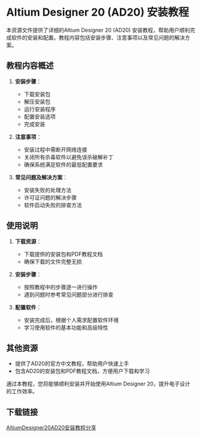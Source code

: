 # Altium Designer 20 (AD20) 安装教程

本资源文件提供了详细的Altium Designer 20 (AD20) 安装教程，帮助用户顺利完成软件的安装和配置。教程内容包括安装步骤、注意事项以及常见问题的解决方案。

## 教程内容概述

1. **安装步骤**：
   - 下载安装包
   - 解压安装包
   - 运行安装程序
   - 配置安装选项
   - 完成安装

2. **注意事项**：
   - 安装过程中需断开网络连接
   - 关闭所有杀毒软件以避免误杀破解补丁
   - 确保系统满足软件的最低配置要求

3. **常见问题及解决方案**：
   - 安装失败的处理方法
   - 许可证问题的解决步骤
   - 软件启动失败的排查方法

## 使用说明

1. **下载资源**：
   - 下载提供的安装包和PDF教程文档
   - 确保下载的文件完整无损

2. **安装步骤**：
   - 按照教程中的步骤逐一进行操作
   - 遇到问题时参考常见问题部分进行排查

3. **配置软件**：
   - 安装完成后，根据个人需求配置软件环境
   - 学习使用软件的基本功能和高级特性

## 其他资源

- 提供了AD20的官方中文教程，帮助用户快速上手
- 包含AD20的安装包和PDF教程文档，方便用户下载和学习

通过本教程，您将能够顺利安装并开始使用Altium Designer 20，提升电子设计的工作效率。

## 下载链接

[AltiumDesigner20AD20安装教程分享](https://pan.quark.cn/s/ad5fac32d014)